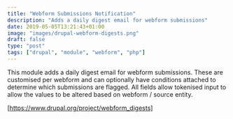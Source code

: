 ```yaml
---
title: "Webform Submissions Notification"
description: "Adds a daily digest email for webform submissions"
date: 2019-05-05T13:21:43+01:00
image: "images/drupal-webform-digests.png"
draft: false
type: "post"
tags: ["drupal", "module", "webform", "php"]
---
```

This module adds a daily digest email for webform submissions. These are
customised per webform and can optionally have conditions attached to
determine which submissions are flagged. All fields allow tokenised
input to allow the values to be altered based on webform / source entity.

[https://www.drupal.org/project/webform_digests]

